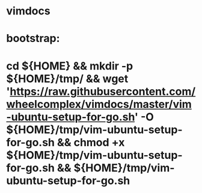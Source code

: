 # vimdocs
# bootstrap:
# cd ${HOME} && mkdir -p ${HOME}/tmp/ && wget 'https://raw.githubusercontent.com/wheelcomplex/vimdocs/master/vim-ubuntu-setup-for-go.sh' -O ${HOME}/tmp/vim-ubuntu-setup-for-go.sh && chmod +x ${HOME}/tmp/vim-ubuntu-setup-for-go.sh && ${HOME}/tmp/vim-ubuntu-setup-for-go.sh
#
